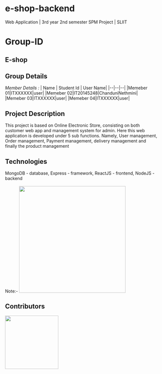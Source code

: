 # e-shop-backend
Web Application | 3rd year 2nd semester SPM Project | SLIIT

# Group-ID
## E-shop
## Group Details

*Member Details :*
| Name | Student Id | User Name|
|--|--|--|
|Memeber 01|ITXXXXXX|user|
|Memeber 02|IT20145248|ChanduniNethmini|
|Memeber 03|ITXXXXXX|user|
|Memeber 04|ITXXXXXX|user|

## Project Description
This project is based on Online Electronic Store, consisting on both customer web app and management system for admin. Here this web application is developed under 5 sub functions. Namely, 
User management, Order management, Payment management, delivery management and finally the product management 

## Technologies
MongoDB - database,
Express - framework,
ReactJS - frontend,
NodeJS - backend
<br/>
<br/>
Note:-
<img src="https://user-images.githubusercontent.com/88779731/163977767-669553a4-108e-42ed-bccb-e07309466b22.jpg"  width="350" >

## Contributors

<a href="https://github.com/priyankara96/e-shop-backend/graphs/contributors">
  <img src="https://contrib.rocks/image?repo=priyankara96/e-shop-backend" width="175" />
</a>
